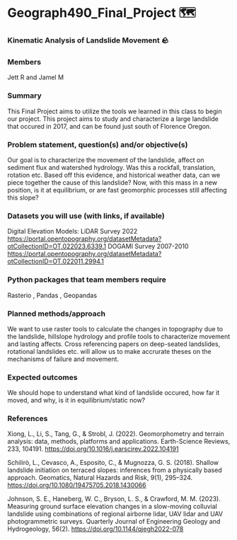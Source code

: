 # Geograph490_Final_Project  🗺️

### Kinematic Analysis of Landslide Movement 🪨

### Members
Jett R and Jamel M

### Summary
This Final Project aims to utilize the tools we learned in this class to begin our project. This project aims to study and characterize a large landslide that occured in 2017, and can be found just south of Florence Oregon.

### Problem statement, question(s) and/or objective(s)
Our goal is to characterize the movement of the landslide, affect on sediment flux and watershed hydrology. Was this a rockfall, translation, rotation etc.
Based off this evidence, and historical weather data, can we piece together the cause of this landslide? Now, with this mass in a new position, is it at
equilibrium, or are fast geomorphic processes still affecting this slope?

### Datasets you will use (with links, if available)
Digital Elevation Models:
LiDAR Survey 2022
https://portal.opentopography.org/datasetMetadata?otCollectionID=OT.022023.6339.1
DOGAMI Survey 2007-2010
https://portal.opentopography.org/datasetMetadata?otCollectionID=OT.022011.2994.1

### Python packages that team members require
Rasterio , Pandas , Geopandas

### Planned methods/approach
We want to use raster tools to calculate the changes in topography due to the landslide, hillslope hydrology and profile tools to characterize movement and lasting affects. Cross referencing papers on deep-seated landslides, rotational landslides etc. will allow us to make accrurate theses on the mechanisms of failure and movement.

### Expected outcomes
We should hope to understand what kind of landslide occured, how far it moved, and why, is it in equilibrium/static now? 

### References
Xiong, L., Li, S., Tang, G., & Strobl, J. (2022). Geomorphometry and terrain analysis: data, methods, platforms and applications. Earth-Science Reviews, 233, 104191. https://doi.org/10.1016/j.earscirev.2022.104191

Schilirò, L., Cevasco, A., Esposito, C., & Mugnozza, G. S. (2018). Shallow landslide initiation on terraced slopes: inferences from a physically based approach. Geomatics, Natural Hazards and Risk, 9(1), 295–324. https://doi.org/10.1080/19475705.2018.1430066

Johnson, S. E., Haneberg, W. C., Bryson, L. S., & Crawford, M. M. (2023). Measuring ground surface elevation changes in a slow-moving colluvial landslide using combinations of regional airborne lidar, UAV lidar and UAV photogrammetric surveys. Quarterly Journal of Engineering Geology and Hydrogeology, 56(2). https://doi.org/10.1144/qjegh2022-078

‌‌
‌
